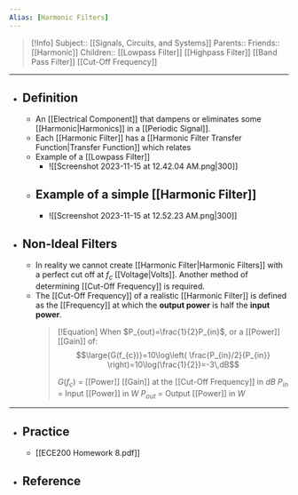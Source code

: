 ```yaml
---
Alias: [Harmonic Filters]
---
```

> [!Info]
> Subject:: [[Signals, Circuits, and Systems]]
> Parents:: 
> Friends:: [[Harmonic]]
> Children:: [[Lowpass Filter]] [[Highpass Filter]] [[Band Pass Filter]] [[Cut-Off Frequency]]
---
- ## Definition
	- An [[Electrical Component]] that dampens or eliminates some [[Harmonic|Harmonics]] in a [[Periodic Signal]].
	- Each [[Harmonic Filter]] has a [[Harmonic Filter Transfer Function|Transfer Function]] which relates 
	- Example of a [[Lowpass Filter]]
		- ![[Screenshot 2023-11-15 at 12.42.04 AM.png|300]]
	- Example of a simple [[Harmonic Filter]]
		- 
		- ![[Screenshot 2023-11-15 at 12.52.23 AM.png|300]]
- ## Non-Ideal Filters
	- In reality we cannot create [[Harmonic Filter|Harmonic Filters]] with a perfect cut off at $f_{c}$ [[Voltage|Volts]]. Another method of determining [[Cut-Off Frequency]] is required.
	- The [[Cut-Off Frequency]] of a realistic [[Harmonic Filter]] is defined as the [[Frequency]] at which the **output power** is half the **input power**.
	  > [!Equation]
	  > When $P_{out}=\frac{1}{2}P_{in}$, or a [[Power]] [[Gain]] of:
	  > $$\large{G(f_{c})}=10\log\left( \frac{P_{in}/2}{P_{in}} \right)=10\log(\frac{1}{2})=-3\,dB$$
	  > 
	  > $G(f_{c})$ = [[Power]] [[Gain]] at the [[Cut-Off Frequency]] in $dB$
	  > $P_{in}$ = Input [[Power]] in $W$
	  > $P_{out}$ = Output [[Power]] in $W$
---
- ## Practice
	- [[ECE200 Homework 8.pdf]]
- ## Reference